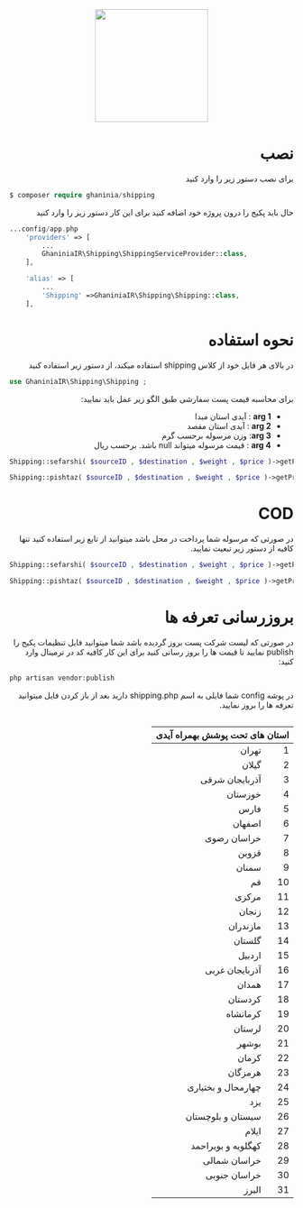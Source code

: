 <div align="center">
<img src="https://ghaninia.ir/filemanager/uploads/photos/1/iranpost.png" height="200"  />
</div>
<h1 dir="rtl">نصب</h1>
<p  dir="rtl">
برای نصب دستور زیر را وارد کنید
</p>

```php
$ composer require ghaninia/shipping
```

<p  dir="rtl">
حال باید پکیج را درون پروژه خود اضافه کنید برای این کار دستور زیر را وارد کنید
</p>

```php
...config/app.php
    'providers' => [
        ...
        GhaniniaIR\Shipping\ShippingServiceProvider::class,
    ],

    'alias' => [
        ...
        'Shipping' =>GhaniniaIR\Shipping\Shipping::class,
    ],
```


<h1  dir="rtl">نحوه استفاده</h1>
<p  dir="rtl">
در بالای هر فایل خود از کلاس shipping استفاده میکند، از دستور زیر استفاده کنید
</p>

```php
use GhaniniaIR\Shipping\Shipping ;
```

<p dir="rtl">
برای محاسبه قیمت پست سفارشی طبق الگو زیر عمل باید نمایید:
</p>

<ul dir="rtl">
    <li><b>arg 1</b> : آیدی استان مبدا</li>
    <li><b>arg 2</b> : آیدی استان مقصد</li>
    <li><b>arg 3</b>: وزن مرسوله برحسب گرم</li>
    <li><b>arg 4</b> : قیمت مرسوله میتواند null باشد. برحسب ریال</li>
</ul>

```php
Shipping::sefarshi( $sourceID , $destination , $weight , $price )->getPrice()

Shipping::pishtaz( $sourceID , $destination , $weight , $price )->getPrice()
```

<h1 dir="rtl">COD</h1>
<p dir="rtl">
    در صورتی که مرسوله شما پرداخت در محل باشد میتوانید از تابع زیر استفاده کنید تنها کافیه از دستور زیر تبعیت نمایید.
</p>

```php
Shipping::sefarshi( $sourceID , $destination , $weight , $price )->getPrice( true )

Shipping::pishtaz( $sourceID , $destination , $weight , $price )->getPrice( true )
```

<h1 dir="rtl">بروزرسانی تعرفه ها</h1>
<p dir="rtl">
    در صورتی که لیست شرکت پست بروز گردیده باشد شما میتوانید فایل  تنظیمات پکیج را publish نمایید تا قیمت ها را بروز رسانی کنید برای این کار کافیه کد در ترمینال وارد کنید:
</p>

```php
php artisan vendor:publish
```

<p dir="rtl">
در پوشه config شما فایلی به اسم shipping.php  دارید بعد از باز کردن فایل میتوانید تعرفه ها را بروز نمایید.
</p>

<table dir="rtl" align="right">
    <thead >
        <tr>
            <th colspan="2">استان های تحت پوشش بهمراه آیدی</th>
        </tr>
    </thead>
    <tbody>
        <tr>
            <td>1</td>
            <td>تهران</td>
        </tr>
        <tr>
            <td>2</td>
            <td>گیلان</td>
        </tr>
        <tr>
            <td>3</td>
            <td>آذربایجان شرقی</td>
        </tr>
        <tr>
            <td>4</td>
            <td>خوزستان</td>
        </tr>
        <tr>
            <td>5</td>
            <td>فارس</td>
        </tr>
        <tr>
            <td>6</td>
            <td>اصفهان</td>
        </tr>
        <tr>
            <td>7</td>
            <td>خراسان رضوی</td>
        </tr>
        <tr>
            <td>8</td>
            <td>قزوین</td>
        </tr>
        <tr>
            <td>9</td>
            <td>سمنان</td>
        </tr>
        <tr>
            <td>10</td>
            <td>قم</td>
        </tr>
        <tr>
            <td>11</td>
            <td>مرکزی</td>
        </tr>
        <tr>
            <td>12</td>
            <td>زنجان</td>
        </tr>
        <tr>
            <td>13</td>
            <td>مازندران</td>
        </tr>
        <tr>
            <td>14</td>
            <td>گلستان</td>
        </tr>
        <tr>
            <td>15</td>
            <td>اردبیل</td>
        </tr>
        <tr>
            <td>16</td>
            <td>آذربایجان غربی</td>
        </tr>
        <tr>
            <td>17</td>
            <td>همدان</td>
        </tr>
        <tr>
            <td>18</td>
            <td>کردستان</td>
        </tr>
        <tr>
            <td>19</td>
            <td>کرمانشاه</td>
        </tr>
        <tr>
            <td>20</td>
            <td>لرستان</td>
        </tr>
        <tr>
            <td>21</td>
            <td>بوشهر</td>
        </tr>
        <tr>
            <td>22</td>
            <td>کرمان</td>
        </tr>
        <tr>
            <td>23</td>
            <td>هرمزگان</td>
        </tr>
        <tr>
            <td>24</td>
            <td>چهارمحال و بختیاری</td>
        </tr>
        <tr>
            <td>25</td>
            <td>یزد</td>
        </tr>
        <tr>
            <td>26</td>
            <td>سیستان و بلوچستان</td>
        </tr>
        <tr>
            <td>27</td>
            <td>ایلام</td>
        </tr>
        <tr>
            <td>28</td>
            <td>کهگلویه و بویراحمد</td>
        </tr>
        <tr>
            <td>29</td>
            <td>خراسان شمالی</td>
        </tr>
        <tr>
            <td>30</td>
            <td>خراسان جنوبی</td>
        </tr>
        <tr>
            <td>31</td>
            <td>البرز</td>
        </tr>
    </tbody>
</table>